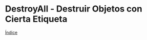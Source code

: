 # DestroyAll - Destruir Objetos con Cierta Etiqueta

[Índice](https://github.com/mishicoder/KaboomDoc-ES-/blob/main/doc/0.%20Indice.md)

